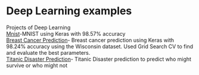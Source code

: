# Deep Learning examples
Projects of Deep Learning <br />
[Mnist](https://github.com/Somil112/Keras/blob/master/mnistann.py)-MNIST using Keras with 98.57% accuracy <br />
[Breast Cancer Prediction](https://github.com/Somil112/Keras/blob/master/breast_cancer_prediction.py)- Breast cancer prediction using Keras with 98.24% accuracy using the Wisconsin dataset. Used Grid Search CV to find and evaluate the best parameters.<br/>
[Titanic Disaster Prediction](https://github.com/Somil112/Keras/blob/master/titanic.py)- Titanic Disaster prediction to predict who might survive or who might not
